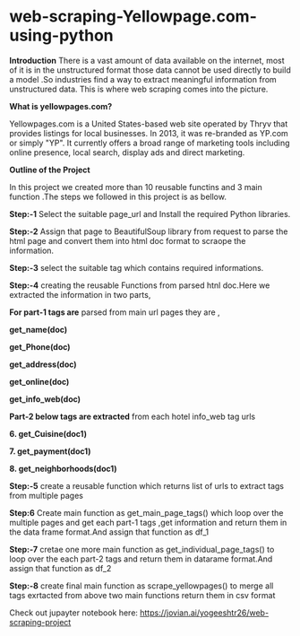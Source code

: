 # web-scraping-Yellowpage.com-using-python

**Introduction**
There is a vast amount of data available on the internet, most of it is in the unstructured format those data cannot be used directly to build a model .So industries find a way to extract meaningful information from unstructured data. This is where web scraping comes into the picture.

**What is yellowpages.com?**

Yellowpages.com is a United States-based web site operated by Thryv that provides listings for local businesses. In 2013, it was re-branded as YP.com or simply "YP". It currently offers a broad range of marketing tools including online presence, local search, display ads and direct marketing.

**Outline of the Project**

In this project we created more than 10 reusable functins and 3 main function .The steps we followed in this project is as bellow.

**Step:-1** Select the suitable page_url and Install the required Python libraries.

**Step:-2** Assign that page to BeautifulSoup library from request to parse the html page and convert them into html doc format to scraope the information.

**Step:-3** select the suitable tag which contains required informations.

**Step:-4** creating the reusable Functions from parsed htnl doc.Here we extracted the information in two parts,

**For part-1 tags are** parsed from main url pages they are ,

**get_name(doc)**

**get_Phone(doc)**

**get_address(doc)**

**get_online(doc)**

**get_info_web(doc)**


**Part-2 below tags are extracted** from each hotel info_web tag urls 

**6. get_Cuisine(doc1)** 

**7. get_payment(doc1)**

**8. get_neighborhoods(doc1)**


**Step:-5** create a reusable function which returns list of urls to extract tags from multiple pages

**Step:6** Create main function as get_main_page_tags() which loop over the multiple pages and get each part-1 tags ,get information and return them in the data frame format.And assign that function as df_1

**Step:-7** cretae one more main function as get_individual_page_tags() to loop over the each part-2 tags and return them in datarame format.And assign that function as df_2

**Step:-8** create final main function as scrape_yellowpages() to merge all tags exrtacted from above two main functions return them in csv format


Check out jupayter notebook here:  https://jovian.ai/yogeeshtr26/web-scraping-project
